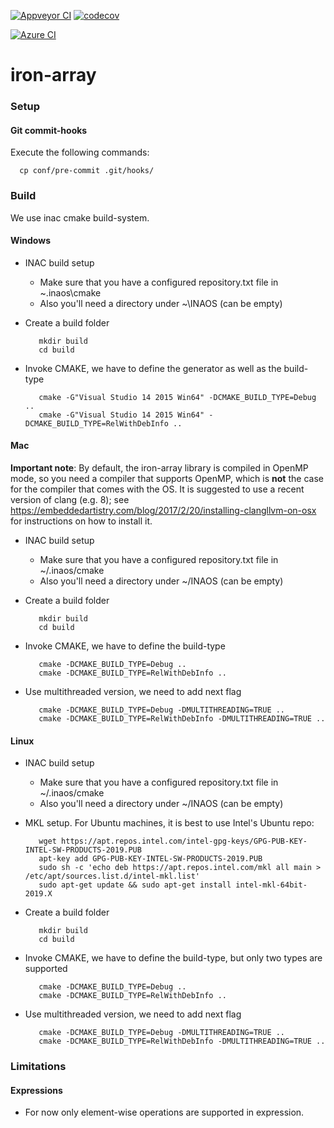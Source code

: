 [![Appveyor CI](https://ci.appveyor.com/api/projects/status/bfntjr38rymsm18w/branch/develop?svg=true)](https://ci.appveyor.com/project/stoni/iron-array/branch/develop) [![codecov](https://codecov.io/gh/inaos/iron-array/branch/master/graph/badge.svg?token=HFqpNSEpsN)](https://codecov.io/gh/inaos/iron-array)


[![Azure CI](https://inaos.visualstudio.com/iron-array/_apis/build/status/inaos.iron-array?branchName=develop)](https://inaos.visualstudio.com/iron-array/_build/latest?definitionId=6&branchName=develop)

# iron-array

### Setup

#### Git commit-hooks

Execute the following commands:

      cp conf/pre-commit .git/hooks/


### Build

We use inac cmake build-system.

#### Windows

* INAC build setup
    * Make sure that you have a configured repository.txt file in ~\.inaos\cmake
    * Also you'll need a directory under ~\INAOS (can be empty)

* Create a build folder

         mkdir build
         cd build

* Invoke CMAKE, we have to define the generator as well as the build-type

         cmake -G"Visual Studio 14 2015 Win64" -DCMAKE_BUILD_TYPE=Debug ..
         cmake -G"Visual Studio 14 2015 Win64" -DCMAKE_BUILD_TYPE=RelWithDebInfo ..

#### Mac

**Important note**: By default, the iron-array library is compiled in OpenMP mode, so you need
a compiler that supports OpenMP, which is **not** the case for the compiler that comes with the OS.
It is suggested to use a recent version of clang (e.g. 8); see https://embeddedartistry.com/blog/2017/2/20/installing-clangllvm-on-osx for instructions on how to install it.

* INAC build setup
    * Make sure that you have a configured repository.txt file in ~/.inaos/cmake
    * Also you'll need a directory under ~/INAOS (can be empty)

* Create a build folder

         mkdir build
         cd build

* Invoke CMAKE, we have to define the build-type

         cmake -DCMAKE_BUILD_TYPE=Debug ..
         cmake -DCMAKE_BUILD_TYPE=RelWithDebInfo ..

* Use multithreaded version, we need to add next flag

         cmake -DCMAKE_BUILD_TYPE=Debug -DMULTITHREADING=TRUE ..
         cmake -DCMAKE_BUILD_TYPE=RelWithDebInfo -DMULTITHREADING=TRUE ..
 
    
#### Linux

* INAC build setup
    * Make sure that you have a configured repository.txt file in ~/.inaos/cmake
    * Also you'll need a directory under ~/INAOS (can be empty)
    
* MKL setup.  For Ubuntu machines, it is best to use Intel's Ubuntu repo:

         wget https://apt.repos.intel.com/intel-gpg-keys/GPG-PUB-KEY-INTEL-SW-PRODUCTS-2019.PUB
         apt-key add GPG-PUB-KEY-INTEL-SW-PRODUCTS-2019.PUB
         sudo sh -c 'echo deb https://apt.repos.intel.com/mkl all main > /etc/apt/sources.list.d/intel-mkl.list'
         sudo apt-get update && sudo apt-get install intel-mkl-64bit-2019.X

* Create a build folder

         mkdir build
         cd build

* Invoke CMAKE, we have to define the build-type, but only two types are supported

         cmake -DCMAKE_BUILD_TYPE=Debug ..
         cmake -DCMAKE_BUILD_TYPE=RelWithDebInfo ..
         
 * Use multithreaded version, we need to add next flag
 
          cmake -DCMAKE_BUILD_TYPE=Debug -DMULTITHREADING=TRUE ..
          cmake -DCMAKE_BUILD_TYPE=RelWithDebInfo -DMULTITHREADING=TRUE ..

### Limitations

#### Expressions

* For now only element-wise operations are supported in expression.

